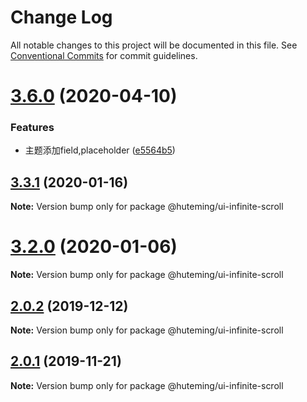 # Change Log

All notable changes to this project will be documented in this file.
See [Conventional Commits](https://conventionalcommits.org) for commit guidelines.

# [3.6.0](https://github.com/huteming/huteming-ui/compare/v3.5.1...v3.6.0) (2020-04-10)


### Features

* 主题添加field,placeholder ([e5564b5](https://github.com/huteming/huteming-ui/commit/e5564b5544d48f9cb7b132b6cf5c54553a19c6a5))





## [3.3.1](https://github.com/huteming/huteming-ui/compare/v3.3.0...v3.3.1) (2020-01-16)

**Note:** Version bump only for package @huteming/ui-infinite-scroll





# [3.2.0](https://github.com/huteming/huteming-ui/compare/v3.1.0...v3.2.0) (2020-01-06)

**Note:** Version bump only for package @huteming/ui-infinite-scroll





## [2.0.2](https://github.com/huteming/huteming-ui/compare/@huteming/ui-infinite-scroll@2.0.1...@huteming/ui-infinite-scroll@2.0.2) (2019-12-12)

**Note:** Version bump only for package @huteming/ui-infinite-scroll





## [2.0.1](https://github.com/huteming/huteming-ui/compare/@huteming/ui-infinite-scroll@2.0.0...@huteming/ui-infinite-scroll@2.0.1) (2019-11-21)

**Note:** Version bump only for package @huteming/ui-infinite-scroll
